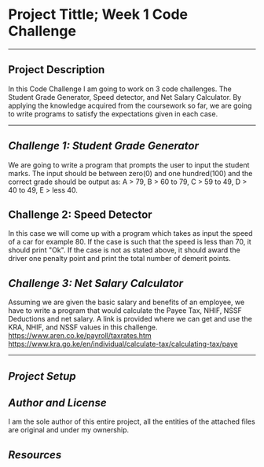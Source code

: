 # Project Tittle; Week 1 Code Challenge

******

## Project Description

In this Code Challenge I am going to work on 3 code challenges. The Student Grade Generator, Speed detector, and Net Salary Calculator. By applying the knowledge acquired from the coursework so far, we are going to write programs to satisfy the expectations given in each case.

******

## _Challenge 1: Student Grade Generator_

We are going to write a program that prompts the user to input the student marks. The input should be between zero(0) and one hundred(100) and the correct grade should be output as:
A > 79, B > 60 to 79, C > 59 to 49, D > 40 to 49, E > less 40.

## Challenge 2: Speed Detector

In this case we will come up with a program which takes as input the speed of a car for example 80. If the case is such that the speed is less than 70, it should print "Ok". If the case is not as stated above, it should award the driver one penalty point and print the total number of demerit points.

## _Challenge 3: Net Salary Calculator_

Assuming we are given the basic salary and benefits of an employee, we have to write a program that would calculate the Payee Tax, NHIF, NSSF Deductions and net salary.
A link is provided where we can get and use the KRA, NHIF, and NSSF values in this challenge.
           <https://www.aren.co.ke/payroll/taxrates.htm>
           <https://www.kra.go.ke/en/individual/calculate-tax/calculating-tax/paye>

******

## _Project Setup_

## _Author and License_

I am the sole author of this entire project, all the entities of the attached files are original and under my ownership.

## _Resources_
